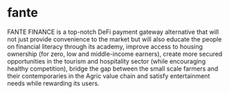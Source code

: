 # fante
FANTE FINANCE is a top-notch DeFi payment gateway alternative that will not just provide convenience to the market but will also educate the people on financial literacy through its academy, improve access to housing ownership (for zero, low and middle-income earners), create more secured opportunities in the tourism and hospitality sector (while encouraging healthy competition), bridge the gap between the small scale farmers and their contemporaries in the Agric value chain  and satisfy entertainment needs while rewarding its users. 
